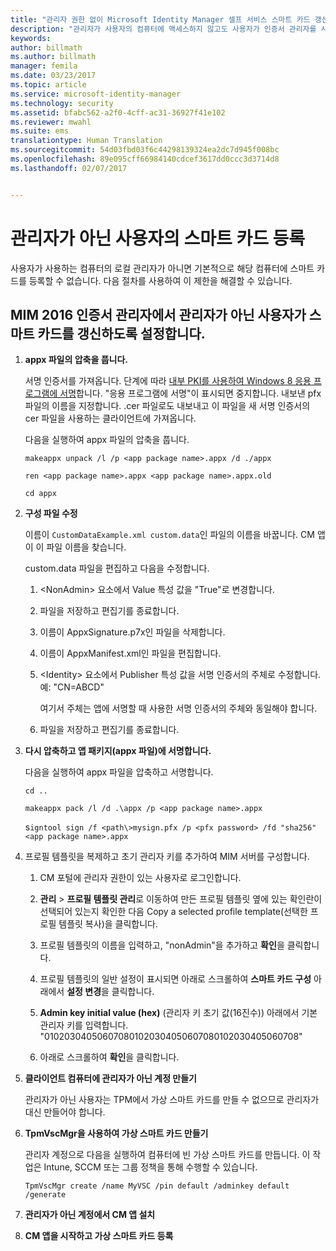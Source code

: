 ```yaml
---
title: "관리자 권한 없이 Microsoft Identity Manager 셀프 서비스 스마트 카드 갱신 | Microsoft 문서"
description: "관리자가 사용자의 컴퓨터에 액세스하지 않고도 사용자가 인증서 관리자를 사용할 수 있도록 사용자의 스마트 카드를 등록하는 방법을 알아봅니다."
keywords: 
author: billmath
ms.author: billmath
manager: femila
ms.date: 03/23/2017
ms.topic: article
ms.service: microsoft-identity-manager
ms.technology: security
ms.assetid: bfabc562-a2f0-4cff-ac31-36927f41e102
ms.reviewer: mwahl
ms.suite: ems
translationtype: Human Translation
ms.sourcegitcommit: 54d03fbd03f6c44298139324ea2dc7d945f008bc
ms.openlocfilehash: 89e095cff66984140cdcef3617dd0ccc3d3714d8
ms.lasthandoff: 02/07/2017


---
```


# <a name="enroll-smart-cards-for-non-administrators"></a>관리자가 아닌 사용자의 스마트 카드 등록
사용자가 사용하는 컴퓨터의 로컬 관리자가 아니면 기본적으로 해당 컴퓨터에 스마트 카드를 등록할 수 없습니다. 다음 절차를 사용하여 이 제한을 해결할 수 있습니다.

## <a name="enabling-smart-card-renewal-for-non-admins-in-mim-2016-certificate-manager"></a>MIM 2016 인증서 관리자에서 관리자가 아닌 사용자가 스마트 카드를 갱신하도록 설정합니다.

1.  **appx 파일의 압축을 풉니다.**

    서명 인증서를 가져옵니다. 단계에 따라 [내부 PKI를 사용하여 Windows 8 응용 프로그램에 서명](http://blogs.technet.com/b/deploymentguys/archive/2013/06/14/signing-windows-8-applications-using-an-internal-pki.aspx)합니다. "응용 프로그램에 서명"이 표시되면 중지합니다. 내보낸 pfx 파일의 이름을 지정합니다. .cer 파일로도 내보내고 이 파일을 새 서명 인증서의 cer 파일을 사용하는 클라이언트에 가져옵니다.

    다음을 실행하여 appx 파일의 압축을 풉니다.

    `makeappx unpack /l /p <app package name>.appx /d ./appx`

    `ren <app package name>.appx <app package name>.appx.old`

    `cd appx`

2.  **구성 파일 수정**

    이름이 `CustomDataExample.xml custom.data`인 파일의 이름을 바꿉니다. CM 앱이 이 파일 이름을 찾습니다.

    custom.data 파일을 편집하고 다음을 수정합니다.

    1.  &lt;NonAdmin&gt; 요소에서 Value 특성 값을 "True"로 변경합니다.

    2.  파일을 저장하고 편집기를 종료합니다.

    3.  이름이 AppxSignature.p7x인 파일을 삭제합니다.

    4.  이름이 AppxManifest.xml인 파일을 편집합니다.

    5.  &lt;Identity&gt; 요소에서 Publisher 특성 값을 서명 인증서의 주체로 수정합니다. 예: "CN=ABCD"

        여기서 주체는 앱에 서명할 때 사용한 서명 인증서의 주체와 동일해야 합니다.

    6.  파일을 저장하고 편집기를 종료합니다.

3.  **다시 압축하고 앱 패키지(appx 파일)에 서명합니다.**

    다음을 실행하여 appx 파일을 압축하고 서명합니다.

    `cd ..`

    `makeappx pack /l /d .\appx /p <app package name>.appx`

    s`igntool sign /f <path\>mysign.pfx /p <pfx password> /fd "sha256" <app package name>.appx`

4.  프로필 템플릿을 복제하고 초기 관리자 키를 추가하여 MIM 서버를 구성합니다.

    1.  CM 포털에 관리자 권한이 있는 사용자로 로그인합니다.

    2.  **관리** &gt; **프로필 템플릿 관리**로 이동하여 만든 프로필 템플릿 옆에 있는 확인란이 선택되어 있는지 확인한 다음 Copy a selected profile template(선택한 프로필 템플릿 복사)을 클릭합니다.

    3.  프로필 템플릿의 이름을 입력하고, "nonAdmin"을 추가하고 **확인**을 클릭합니다.

    4.  프로필 템플릿의 일반 설정이 표시되면 아래로 스크롤하여 **스마트 카드 구성** 아래에서 **설정 변경**을 클릭합니다.

    5.  **Admin key initial value (hex)** (관리자 키 초기 값(16진수)) 아래에서 기본 관리자 키를 입력합니다. "010203040506070801020304050607080102030405060708"

    6.  아래로 스크롤하여 **확인**을 클릭합니다.

5.  **클라이언트 컴퓨터에 관리자가 아닌 계정 만들기**

    관리자가 아닌 사용자는 TPM에서 가상 스마트 카드를 만들 수 없으므로 관리자가 대신 만들어야 합니다.

6.  **TpmVscMgr을 사용하여 가상 스마트 카드 만들기**

    관리자 계정으로 다음을 실행하여 컴퓨터에 빈 가상 스마트 카드를 만듭니다. 이 작업은 Intune, SCCM 또는 그룹 정책을 통해 수행할 수 있습니다.

    `TpmVscMgr create /name MyVSC /pin default /adminkey default /generate`

7.  **관리자가 아닌 계정에서 CM 앱 설치**

8.  **CM 앱을 시작하고 가상 스마트 카드 등록**

